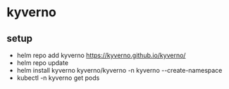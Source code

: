 # kyverno

## setup
* helm repo add kyverno https://kyverno.github.io/kyverno/
* helm repo update
* helm install kyverno kyverno/kyverno -n kyverno --create-namespace
* kubectl -n kyverno get pods

